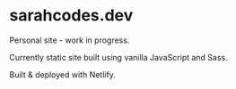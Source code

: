 # sarahcodes.dev
Personal site - work in progress.

Currently static site built using vanilla JavaScript and Sass.

Built & deployed with Netlify.
